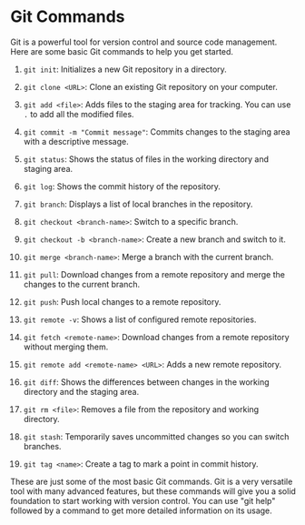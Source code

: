 # Git Commands

Git is a powerful tool for version control and source code management. Here are some basic Git commands to help you get started.

1. `git init`: Initializes a new Git repository in a directory.

2. `git clone <URL>`: Clone an existing Git repository on your computer.

3. `git add <file>`: Adds files to the staging area for tracking. You can use `.` to add all the modified files.

4. `git commit -m "Commit message"`: Commits changes to the staging area with a descriptive message.

5. `git status`: Shows the status of files in the working directory and staging area.

6. `git log`: Shows the commit history of the repository.

7. `git branch`: Displays a list of local branches in the repository.

8. `git checkout <branch-name>`: Switch to a specific branch.

9. `git checkout -b <branch-name>`: Create a new branch and switch to it.

10. `git merge <branch-name>`: Merge a branch with the current branch.

11. `git pull`: Download changes from a remote repository and merge the changes to the current branch.

12. `git push`: Push local changes to a remote repository.

13. `git remote -v`: Shows a list of configured remote repositories.

14. `git fetch <remote-name>`: Download changes from a remote repository without merging them.

15. `git remote add <remote-name> <URL>`: Adds a new remote repository.

16. `git diff`: Shows the differences between changes in the working directory and the staging area.

17. `git rm <file>`: Removes a file from the repository and working directory.

18. `git stash`: Temporarily saves uncommitted changes so you can switch branches.

19. `git tag <name>`: Create a tag to mark a point in commit history.

These are just some of the most basic Git commands. Git is a very versatile tool with many advanced features, but these commands will give you a solid foundation to start working with version control. You can use "git help" followed by a command to get more detailed information on its usage.
